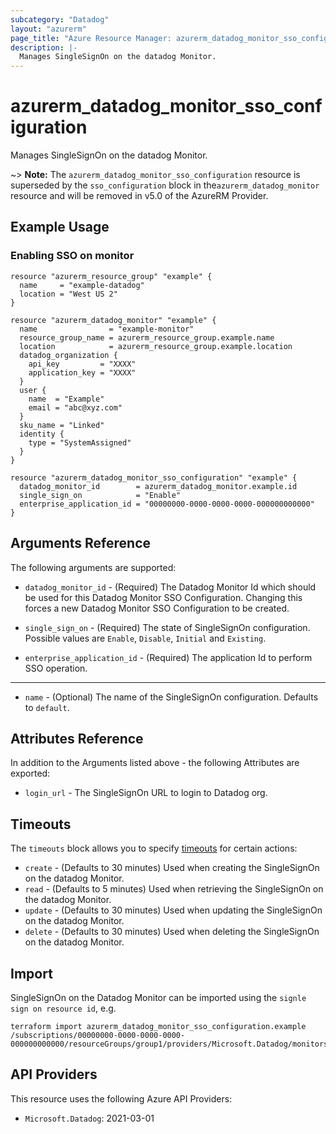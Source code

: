 ```yaml
---
subcategory: "Datadog"
layout: "azurerm"
page_title: "Azure Resource Manager: azurerm_datadog_monitor_sso_configuration"
description: |-
  Manages SingleSignOn on the datadog Monitor.
---
```


# azurerm_datadog_monitor_sso_configuration

Manages SingleSignOn on the datadog Monitor.

~> **Note:** The `azurerm_datadog_monitor_sso_configuration` resource is superseded by the `sso_configuration` block in the`azurerm_datadog_monitor` resource and will be removed in v5.0 of the AzureRM Provider.

## Example Usage

### Enabling SSO on monitor
```hcl
resource "azurerm_resource_group" "example" {
  name     = "example-datadog"
  location = "West US 2"
}

resource "azurerm_datadog_monitor" "example" {
  name                = "example-monitor"
  resource_group_name = azurerm_resource_group.example.name
  location            = azurerm_resource_group.example.location
  datadog_organization {
    api_key         = "XXXX"
    application_key = "XXXX"
  }
  user {
    name  = "Example"
    email = "abc@xyz.com"
  }
  sku_name = "Linked"
  identity {
    type = "SystemAssigned"
  }
}

resource "azurerm_datadog_monitor_sso_configuration" "example" {
  datadog_monitor_id        = azurerm_datadog_monitor.example.id
  single_sign_on            = "Enable"
  enterprise_application_id = "00000000-0000-0000-0000-000000000000"
}
```

## Arguments Reference

The following arguments are supported:

* `datadog_monitor_id` - (Required) The Datadog Monitor Id which should be used for this Datadog Monitor SSO Configuration. Changing this forces a new Datadog Monitor SSO Configuration to be created.

* `single_sign_on` - (Required) The state of SingleSignOn configuration. Possible values are `Enable`, `Disable`, `Initial` and `Existing`.

* `enterprise_application_id` - (Required) The application Id to perform SSO operation.

--- 

* `name` - (Optional) The name of the SingleSignOn configuration. Defaults to `default`.

## Attributes Reference

In addition to the Arguments listed above - the following Attributes are exported:

* `login_url` - The SingleSignOn URL to login to Datadog org.

## Timeouts

The `timeouts` block allows you to specify [timeouts](https://www.terraform.io/docs/configuration/resources.html#timeouts) for certain actions:

* `create` - (Defaults to 30 minutes) Used when creating the SingleSignOn on the datadog Monitor.
* `read` - (Defaults to 5 minutes) Used when retrieving the SingleSignOn on the datadog Monitor.
* `update` - (Defaults to 30 minutes) Used when updating the SingleSignOn on the datadog Monitor.
* `delete` - (Defaults to 30 minutes) Used when deleting the SingleSignOn on the datadog Monitor.

## Import

SingleSignOn on the Datadog Monitor can be imported using the `signle sign on resource id`, e.g.

```shell
terraform import azurerm_datadog_monitor_sso_configuration.example /subscriptions/00000000-0000-0000-0000-000000000000/resourceGroups/group1/providers/Microsoft.Datadog/monitors/monitor1/singleSignOnConfigurations/default
```

## API Providers
<!-- This section is generated, changes will be overwritten -->
This resource uses the following Azure API Providers:

* `Microsoft.Datadog`: 2021-03-01
